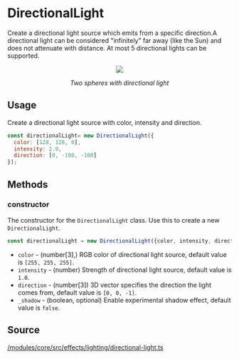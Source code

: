# DirectionalLight

Create a directional light source which emits from a specific direction.A directional light can be considered "infinitely" far away (like the Sun) and does not attenuate with distance. At most 5 directional lights can be supported.

<div align="center">
  <div>
    <img src="https://raw.github.com/visgl/deck.gl-data/master/images/whats-new/directional-light.gif" />
    <p><i>Two spheres with directional light</i></p>
  </div>
</div>

## Usage

Create a directional light source with color, intensity and direction.
```js
const directionalLight= new DirectionalLight({
  color: [128, 128, 0],
  intensity: 2.0,
  direction: [0, -100, -100]
});
```

## Methods

### constructor

The constructor for the `DirectionalLight` class. Use this to create a new `DirectionalLight`.

```js
const directionalLight = new DirectionalLight({color, intensity, direction});
```

* `color` - (number[3],)  RGB color of directional light source, default value is `[255, 255, 255]`.
* `intensity` - (number) Strength of directional light source, default value is `1.0`.
* `direction` - (number[3])  3D vector specifies the direction the light comes from, default value is `[0, 0, -1]`.
* `_shadow` - (boolean, optional) Enable experimental shadow effect, default value is `false`.

## Source

[/modules/core/src/effects/lighting/directional-light.ts](https://github.com/visgl/deck.gl/tree/9.0-release/modules/core/src/effects/lighting/directional-light.ts)
